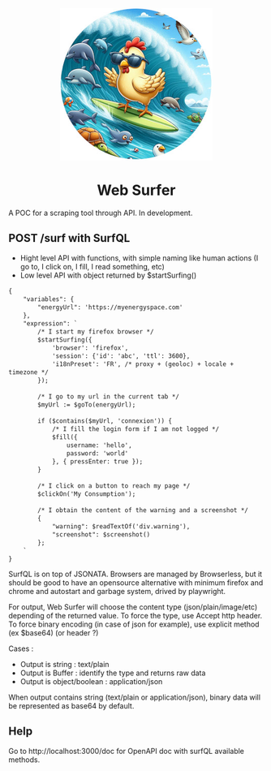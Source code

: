 <p align="center">
    <img height="300" src="https://raw.githubusercontent.com/gallolabs/bobot/main/logo_w300.jpeg">
  <h1 align="center">Web Surfer</h1>
</p>

A POC for a scraping tool through API. In development.

## POST /surf with SurfQL

- Hight level API with functions, with simple naming like human actions (I go to, I click on, I fill, I read something, etc)
- Low level API with object returned by $startSurfing()

```application/json
{
    "variables": {
        "energyUrl": 'https://myenergyspace.com'
    },
    "expression": `
        /* I start my firefox browser */
        $startSurfing({
            'browser': 'firefox',
            'session': {'id': 'abc', 'ttl': 3600},
            'i18nPreset': 'FR', /* proxy + (geoloc) + locale + timezone */
        });

        /* I go to my url in the current tab */
        $myUrl := $goTo(energyUrl);

        if ($contains($myUrl, 'connexion')) {
            /* I fill the login form if I am not logged */
            $fill({
                username: 'hello',
                password: 'world'
            }, { pressEnter: true });
        }

        /* I click on a button to reach my page */
        $clickOn('My Consumption');

        /* I obtain the content of the warning and a screenshot */
        {
            "warning": $readTextOf('div.warning'),
            "screenshot": $screenshot()
        };
    `
}
```

SurfQL is on top of JSONATA. Browsers are managed by Browserless, but it should be good to have an opensource alternative with minimum firefox and chrome and autostart and garbage system, drived by playwright.

For output, Web Surfer will choose the content type (json/plain/image/etc) depending of the returned value. To force the type, use Accept http header. To force binary encoding (in case of json for example), use explicit method (ex $base64) (or header ?)

Cases :
- Output is string : text/plain
- Output is Buffer : identify the type and returns raw data
- Output is object/boolean : application/json

When output contains string (text/plain or application/json), binary data will be represented as base64 by default.

## Help

Go to http://localhost:3000/doc for OpenAPI doc with surfQL available methods.
